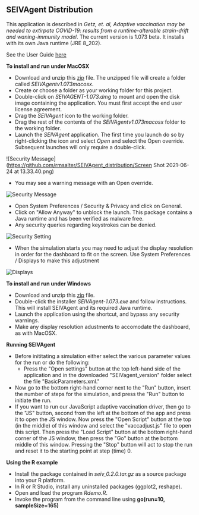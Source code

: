 ## SEIVAgent Distribution
This application is described in *Getz, et. al, Adaptive vaccination may be needed to extirpate COVID-19: results from a runtime-alterable strain-drift and waning-immunity model*. The current version is 1.073 beta. It installs with its own Java runtime (JRE 8_202).

See the User Guide [here](https://wiki.numerusinc.com/index.php/SEIVAgent_IBM_Epidemic_Simulator)

**To install and run under MacOSX**
* Download and unzip this [zip](https://github.com/rmsalter/SEIVAgent_distribution/releases/download/SEIVAgent_v1.073beta/SEIVAgent1.073macosx.zip) file. The unzipped file will create a folder called *SEIVAgentv1.073macosx*.
* Create or choose a folder as your working folder for this project.
* Double-click on *SEIVAGENT-1.073.dmg* to mount and open the disk image containing the application. You must first accept the end user license agreement.
* Drag the *SEIVAgent* icon to the working folder.
* Drag the rest of the contents of the *SEIVAgentv1.073macosx* folder to the working folder.
* Launch the *SEIVAgent* application. The first time you launch do so by right-clicking the icon and select *Open* and select the Open override. Subsequent launches will only require a double-click. 

![Security Message](https://github.com/rmsalter/SEIVAgent_distribution/Screen Shot 2021-06-24 at 13.33.40.png)

* You may see a warning message with an Open override. 

![Security Message](https://github.com/rmsalter/SEIVAgent_distribution/releases/download/SEIVAgent_v1.071beta/Screen.Shot.2021-06-14.at.22.19.25.png)

  * Open System Preferences / Security & Privacy and click on General.
  * Click on "Allow Anyway" to unblock the launch. This package contains a Java runtime and has been verified as malware free.
  * Any security queries regarding keystrokes can be denied.

![Security Setting](https://github.com/rmsalter/SEIVAgent_distribution/releases/download/SEIVAgent_v1.071beta/Screen.Shot.2021-06-14.at.22.19.46.png)

* When the simulation starts you may need to adjust the display resolution in order for the dashboard to fit on the screen. Use System Preferences / Displays to make this adjustment

![Displays](https://github.com/rmsalter/SEIVAgent_distribution/releases/download/SEIVAgent_v1.071beta/Screen.Shot.2021-06-14.at.22.22.11.png)

**To install and run under Windows**
* Download and unzip this [zip](https://github.com/rmsalter/SEIVAgent_distribution/releases/download/SEIVAgent_v1.073beta/SEIVAgent1.073win.zip) file. 
* Double-click the installer *SEIVAgent-1.073.exe* and follow instructions. This will install SEIVAgent and its required Java runtime.
* Launch the application using the shortcut, and bypass any security warnings.
* Make any display resolution adustments to accomodate the dashboard, as with MacOSX.

**Running SEIVAgent**
* Before inititating a simulation either select the various parameter values for the run or do the following: 
  * Press the "Open settings" button at the top left-hand side of the application and in the downloaded "SEIVagent_version" folder select the file "BasicParameters.xml."
* Now go to the bottom right-hand corner next to the "Run" button, insert the number of steps for the simulation, and press the "Run" button to initiate the run.
* If you want to run our JavaScript adaptive vaccination driver, then go to the "JS" button, second from the left at the bottom of the app and press it to open the JS window.  Now press the "Open Script" button at the top (in the middle) of this window and select the "vaccadjust.js" file to open this script.  Then press the "Load Script" button at the bottom right-hand corner of the JS window, then press the "Go" button at the bottom middle of this window.  Pressing the "Stop" button will act to stop the run and reset it to the starting point at step (time) 0.

**Using the R example**
* Install the package contained in *seiv_0.2.0.tar.gz* as a source package into your R platform.
* In R or R Studio, install any uninstalled packages (ggplot2, reshape).
* Open and load the program *Rdemo.R*.
* Invoke the program from the command line using **go(run=10, sampleSize=165)**
